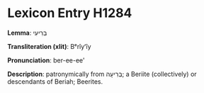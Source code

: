 # Lexicon Entry H1284

**Lemma**: בְּרִיעִי

**Transliteration (xlit)**: Bᵉrîyʻîy

**Pronunciation**: ber-ee-ee'

**Description**:
patronymically from בְּרִיעָה; a Beriite (collectively) or descendants of Beriah; Beerites.
